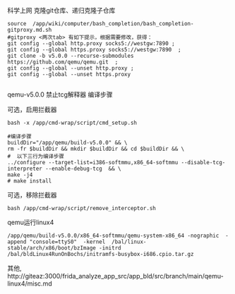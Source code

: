 
科学上网 克隆git仓库、递归克隆子仓库
```shell
source  /app/wiki/computer/bash_completion/bash_completion-gitproxy.md.sh
#gitproxy <两次tab> 有如下提示，根据需要修改，获得：
git config --global http.proxy socks5://westgw:7890 ; 
git config --global https.proxy socks5://westgw:7890  ; 
git clone -b v5.0.0 --recurse-submodules https://github.com/qemu/qemu.git  ;    
git config --global --unset http.proxy ; 
git config --global --unset https.proxy


```

qemu-v5.0.0 禁止tcg解释器 编译步骤

可选，启用拦截器
```shell
bash -x /app/cmd-wrap/script/cmd_setup.sh
```

```shell
#编译步骤
buildDir="/app/qemu/build-v5.0.0" && \
rm -fr $buildDir && mkdir $buildDir && cd $buildDir && \
#  以下三行为编译步骤
../configure --target-list=i386-softmmu,x86_64-softmmu --disable-tcg-interpreter --enable-debug-tcg  && \ 
make -j4
# make install
```

可选，移除拦截器
```shell
bash /app/cmd-wrap/script/remove_interceptor.sh
```

qemu运行linux4
```shell
/app/qemu/build-v5.0.0/x86_64-softmmu/qemu-system-x86_64 -nographic  -append "console=ttyS0"  -kernel  /bal/linux-stable/arch/x86/boot/bzImage -initrd /bal/bldLinux4RunOnBochs/initramfs-busybox-i686.cpio.tar.gz

```
其他, http://giteaz:3000/frida_analyze_app_src/app_bld/src/branch/main/qemu-linux4/misc.md